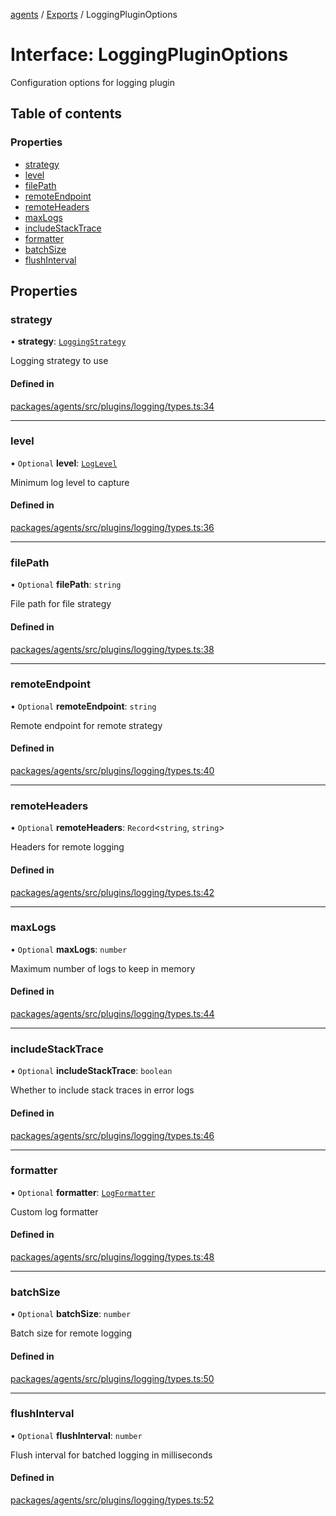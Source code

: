<!-- 
 ⚠️  AUTO-GENERATED FILE - DO NOT EDIT MANUALLY
 This file is automatically generated by scripts/docs-generator.js
 To make changes, edit the source TypeScript files or update the generator script
-->

[agents](../../) / [Exports](../modules) / LoggingPluginOptions

# Interface: LoggingPluginOptions

Configuration options for logging plugin

## Table of contents

### Properties

- [strategy](LoggingPluginOptions#strategy)
- [level](LoggingPluginOptions#level)
- [filePath](LoggingPluginOptions#filepath)
- [remoteEndpoint](LoggingPluginOptions#remoteendpoint)
- [remoteHeaders](LoggingPluginOptions#remoteheaders)
- [maxLogs](LoggingPluginOptions#maxlogs)
- [includeStackTrace](LoggingPluginOptions#includestacktrace)
- [formatter](LoggingPluginOptions#formatter)
- [batchSize](LoggingPluginOptions#batchsize)
- [flushInterval](LoggingPluginOptions#flushinterval)

## Properties

### strategy

• **strategy**: [`LoggingStrategy`](../modules#loggingstrategy)

Logging strategy to use

#### Defined in

[packages/agents/src/plugins/logging/types.ts:34](https://github.com/woojubb/robota/blob/bdf92966fb2bc9eb8d5a633591fffc1261e7f0f5/packages/agents/src/plugins/logging/types.ts#L34)

___

### level

• `Optional` **level**: [`LogLevel`](../modules#loglevel)

Minimum log level to capture

#### Defined in

[packages/agents/src/plugins/logging/types.ts:36](https://github.com/woojubb/robota/blob/bdf92966fb2bc9eb8d5a633591fffc1261e7f0f5/packages/agents/src/plugins/logging/types.ts#L36)

___

### filePath

• `Optional` **filePath**: `string`

File path for file strategy

#### Defined in

[packages/agents/src/plugins/logging/types.ts:38](https://github.com/woojubb/robota/blob/bdf92966fb2bc9eb8d5a633591fffc1261e7f0f5/packages/agents/src/plugins/logging/types.ts#L38)

___

### remoteEndpoint

• `Optional` **remoteEndpoint**: `string`

Remote endpoint for remote strategy

#### Defined in

[packages/agents/src/plugins/logging/types.ts:40](https://github.com/woojubb/robota/blob/bdf92966fb2bc9eb8d5a633591fffc1261e7f0f5/packages/agents/src/plugins/logging/types.ts#L40)

___

### remoteHeaders

• `Optional` **remoteHeaders**: `Record`\<`string`, `string`\>

Headers for remote logging

#### Defined in

[packages/agents/src/plugins/logging/types.ts:42](https://github.com/woojubb/robota/blob/bdf92966fb2bc9eb8d5a633591fffc1261e7f0f5/packages/agents/src/plugins/logging/types.ts#L42)

___

### maxLogs

• `Optional` **maxLogs**: `number`

Maximum number of logs to keep in memory

#### Defined in

[packages/agents/src/plugins/logging/types.ts:44](https://github.com/woojubb/robota/blob/bdf92966fb2bc9eb8d5a633591fffc1261e7f0f5/packages/agents/src/plugins/logging/types.ts#L44)

___

### includeStackTrace

• `Optional` **includeStackTrace**: `boolean`

Whether to include stack traces in error logs

#### Defined in

[packages/agents/src/plugins/logging/types.ts:46](https://github.com/woojubb/robota/blob/bdf92966fb2bc9eb8d5a633591fffc1261e7f0f5/packages/agents/src/plugins/logging/types.ts#L46)

___

### formatter

• `Optional` **formatter**: [`LogFormatter`](LogFormatter)

Custom log formatter

#### Defined in

[packages/agents/src/plugins/logging/types.ts:48](https://github.com/woojubb/robota/blob/bdf92966fb2bc9eb8d5a633591fffc1261e7f0f5/packages/agents/src/plugins/logging/types.ts#L48)

___

### batchSize

• `Optional` **batchSize**: `number`

Batch size for remote logging

#### Defined in

[packages/agents/src/plugins/logging/types.ts:50](https://github.com/woojubb/robota/blob/bdf92966fb2bc9eb8d5a633591fffc1261e7f0f5/packages/agents/src/plugins/logging/types.ts#L50)

___

### flushInterval

• `Optional` **flushInterval**: `number`

Flush interval for batched logging in milliseconds

#### Defined in

[packages/agents/src/plugins/logging/types.ts:52](https://github.com/woojubb/robota/blob/bdf92966fb2bc9eb8d5a633591fffc1261e7f0f5/packages/agents/src/plugins/logging/types.ts#L52)
